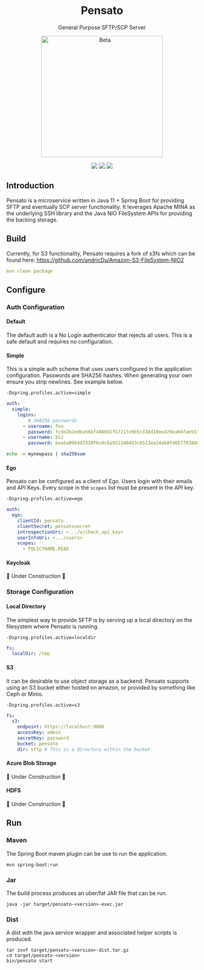 <h1 align="center">Pensato</h1>
<p align="center">General Purpose SFTP/SCP Server</p>
<p align="center">
    <a href="https://github.com/overture-stack/pensato">
        <img alt="Beta" 
            title="Beta" 
            src="http://www.overture.bio/img/progress-horizontal-beta.svg" width="320" />
    </a>
</p>
<p align="center">
    <img src="https://img.shields.io/badge/Platform-Linux--AMD64-green">
    <img src="https://img.shields.io/badge/Platform-Linux--ARM64-green">
    <img src="https://img.shields.io/badge/Platform-macOS--Universal64-green">
</p>


## Introduction
Pensato is a microservice written in Java 11 + Spring Boot for providing SFTP and eventually SCP server
functionality. It leverages Apache MINA as the underlying SSH library and the Java NIO FileSystem
APIs for providing the backing storage.

## Build
Currently, for S3 functionality, Pensato requires a fork of s3fs which can be found here: https://github.com/andricDu/Amazon-S3-FileSystem-NIO2
```yaml
mvn clean package
```

## Configure
### Auth Configuration

#### Default
The default auth is a No Login authenticator that rejects all users.
This is a safe default and requires no configuration.

#### Simple
This is a simple auth scheme that uses users configured in the application configuration.
Passwords are SHA256 hashes. When generating your own ensure you strip newlines. See example below.

```
-Dspring.profiles.active=simple
```

```yaml
auth:
  simple:
    logins:
        # SHA256 passwords
      - username: foo
        password: fcde2b2edba56bf408601fb721fe9b5c338d10ee429ea04fae5511b68fbf8fb9
      - username: biz
        password: baa5a0964d3320fbc0c6a922140453c8513ea24ab8fd0577034804a967248096
```

```bash
echo -n mynewpass | sha256sum
```

#### Ego
Pensato can be configured as a client of Ego. Users login with their emails and API Keys.
Every scope in the `scopes` list must be present in the API key. 


```
-Dspring.profiles.active=ego
```

```yaml
auth:
  ego:
    clientId: pensato
    clientSecret: pensatosecret
    introspectionUri: <.../o/check_api_key>
    userInfoUri: <.../users>
    scopes:
      - POLICYNAME.READ
```

#### Keycloak
:construction: Under Construction :construction:

### Storage Configuration

#### Local Directory
The simplest way to provide SFTP is by serving up a local directory on 
the filesystem where Pensato is running. 
```
-Dspring.profiles.active=localdir
```
```yaml
fs:
  localDir: /tmp
```

#### S3
It can be desirable to use object storage as a backend. Pensato supports using an S3 bucket either hosted
on amazon, or provided by something like Ceph or Minio. 
```
-Dspring.profiles.active=s3
```
```yaml
fs:
  s3:
    endpoint: https://localhost:9000
    accessKey: admin
    secretKey: password
    bucket: pensato
    dir: sftp # This is a directory within the bucket.
```

#### Azure Blob Storage
:construction: Under Construction :construction:

#### HDFS
:construction: Under Construction :construction:

## Run

### Maven
The Spring Boot maven plugin can be use to run the application.
```
mvn spring-boot:run
```

### Jar
The build process produces an uber/fat JAR file that can be run.
```
java -jar target/pensato-<version>-exec.jar
```

### Dist
A dist with the java service wrapper and associated helper scripts is produced. 
```shell
tar zxvf target/pensato-<version>-dist.tar.gz
cd target/pensato-<version>
bin/pensato start
```

